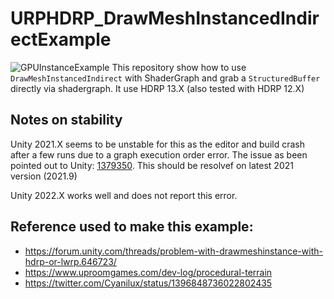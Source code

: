 # URPHDRP_DrawMeshInstancedIndirectExample
![GPUInstanceExample](https://i.imgur.com/2CzvTgO.gif)
This repository show how to use ```DrawMeshInstancedIndirect``` with ShaderGraph and grab a ```StructuredBuffer``` directly via shadergraph.
It use HDRP 13.X (also tested with HDRP 12.X)

## Notes on stability
Unity 2021.X seems to be unstable for this as the editor and build crash after a few runs due to a graph execution order error. 
The issue as been pointed out to Unity: [1379350](https://issuetracker.unity3d.com/issues/hdrp-render-graph-execution-error-on-renderpass-render-shadow-maps-was-not-provided-after-leaving-editor-open-for-a-while). This should be resolvef on latest 2021 version (2021.9)

Unity 2022.X works well and does not report this error.


## Reference used to make this example:
* https://forum.unity.com/threads/problem-with-drawmeshinstance-with-hdrp-or-lwrp.646723/
* https://www.uproomgames.com/dev-log/procedural-terrain
* https://twitter.com/Cyanilux/status/1396848736022802435
